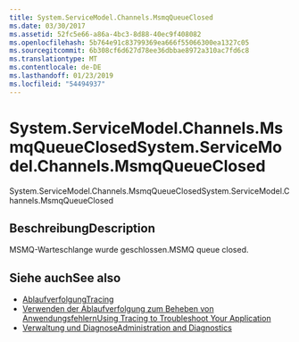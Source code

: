 ```yaml
---
title: System.ServiceModel.Channels.MsmqQueueClosed
ms.date: 03/30/2017
ms.assetid: 52fc5e66-a86a-4bc3-8d88-40ec9f408082
ms.openlocfilehash: 5b764e91c83799369ea666f55066300ea1327c05
ms.sourcegitcommit: 6b308cf6d627d78ee36dbbae8972a310ac7fd6c8
ms.translationtype: MT
ms.contentlocale: de-DE
ms.lasthandoff: 01/23/2019
ms.locfileid: "54494937"
---
```

# <a name="systemservicemodelchannelsmsmqqueueclosed"></a><span data-ttu-id="52e8d-102">System.ServiceModel.Channels.MsmqQueueClosed</span><span class="sxs-lookup"><span data-stu-id="52e8d-102">System.ServiceModel.Channels.MsmqQueueClosed</span></span>
<span data-ttu-id="52e8d-103">System.ServiceModel.Channels.MsmqQueueClosed</span><span class="sxs-lookup"><span data-stu-id="52e8d-103">System.ServiceModel.Channels.MsmqQueueClosed</span></span>  
  
## <a name="description"></a><span data-ttu-id="52e8d-104">Beschreibung</span><span class="sxs-lookup"><span data-stu-id="52e8d-104">Description</span></span>  
 <span data-ttu-id="52e8d-105">MSMQ-Warteschlange wurde geschlossen.</span><span class="sxs-lookup"><span data-stu-id="52e8d-105">MSMQ queue closed.</span></span>  
  
## <a name="see-also"></a><span data-ttu-id="52e8d-106">Siehe auch</span><span class="sxs-lookup"><span data-stu-id="52e8d-106">See also</span></span>
- [<span data-ttu-id="52e8d-107">Ablaufverfolgung</span><span class="sxs-lookup"><span data-stu-id="52e8d-107">Tracing</span></span>](../../../../../docs/framework/wcf/diagnostics/tracing/index.md)
- [<span data-ttu-id="52e8d-108">Verwenden der Ablaufverfolgung zum Beheben von Anwendungsfehlern</span><span class="sxs-lookup"><span data-stu-id="52e8d-108">Using Tracing to Troubleshoot Your Application</span></span>](../../../../../docs/framework/wcf/diagnostics/tracing/using-tracing-to-troubleshoot-your-application.md)
- [<span data-ttu-id="52e8d-109">Verwaltung und Diagnose</span><span class="sxs-lookup"><span data-stu-id="52e8d-109">Administration and Diagnostics</span></span>](../../../../../docs/framework/wcf/diagnostics/index.md)
